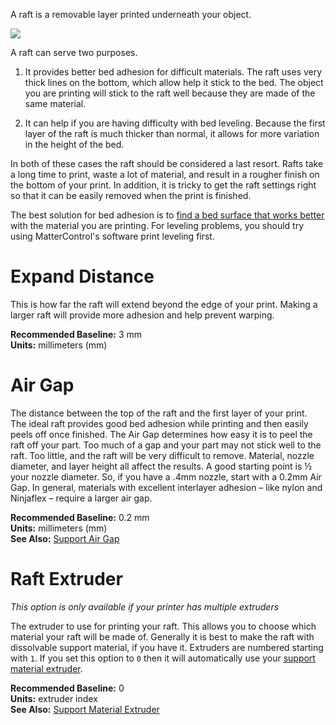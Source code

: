 
A raft is a removable layer printed underneath your object.

![](https://lh3.googleusercontent.com/zFUGCRoafVe-xGgdjYVp06gb1Wjyh3zaNnb3QPYYTpCpDRqnui6HCgjZXIDLlxWdcQeWoiYZNsdLhTHsCTxwBN6g=s0)

A raft can serve two purposes.

1. It provides better bed adhesion for difficult materials. The raft uses very thick lines on the bottom, which allow help it stick to the bed. The object you are printing will stick to the raft well because they are made of the same material.

2. It can help if you are having difficulty with bed leveling. Because the first layer of the raft is much thicker than normal, it allows for more variation in the height of the bed. 

In both of these cases the raft should be considered a last resort. Rafts take a long time to print, waste a lot of material, and result in a rougher finish on the bottom of your print. In addition, it is tricky to get the raft settings right so that it can be easily removed when the print is finished.

The best solution for bed adhesion is to [find a bed surface that works better](https://www.matterhackers.com/news/choosing-the-right-3d-print-bed-surface) with the material you are printing. For leveling problems, you should try using MatterControl's software print leveling first.

Expand Distance
===============

This is how far the raft will extend beyond the edge of your print. Making a larger raft will provide more adhesion and help prevent warping.

**Recommended Baseline:** 3 mm  
**Units:** millimeters (mm)

Air Gap
=======

The distance between the top of the raft and the first layer of your print. The ideal raft provides good bed adhesion while printing and then easily peels off once finished. The Air Gap determines how easy it is to peel the raft off your part. Too much of a gap and your part may not stick well to the raft. Too little, and the raft will be very difficult to remove. Material, nozzle diameter, and layer height all affect the results. A good starting point is ½ your nozzle diameter. So, if you have a .4mm nozzle, start with a 0.2mm Air Gap. In general, materials with excellent interlayer adhesion – like nylon and Ninjaflex – require a larger air gap.

**Recommended Baseline:** 0.2 mm  
**Units:** millimeters (mm)  
**See Also:** [Support Air Gap](../support/advanced#air-gap)

Raft Extruder
=============

*This option is only available if your printer has multiple extruders*

The extruder to use for printing your raft. This allows you to choose which material your raft will be made of. Generally it is best to make the raft with dissolvable support material, if you have it. Extruders are numbered starting with `1`. If you set this option to `0` then it will automatically use your [support material extruder](../support/advanced#support-material-extruder).

**Recommended Baseline:** 0  
**Units:** extruder index  
**See Also:** [Support Material Extruder](../support/advanced#support-material-extruder)